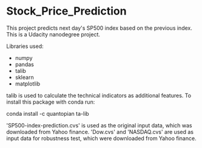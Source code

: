 # Stock_Price_Prediction

This project predicts next day's SP500 index based on the previous index.
This is a Udacity nanodegree project. 

Libraries used:
- numpy
- pandas
- talib
- sklearn
- matplotlib

talib is used to calculate the technical indicators as additional features.
To install this package with conda run:

conda install -c quantopian ta-lib

'SP500-index-prediction.cvs' is used as the original input data, which was
downloaded from Yahoo finance.
'Dow.cvs' and 'NASDAQ.cvs' are used as input data for robustness test, which were
downloaded from Yahoo finance.
